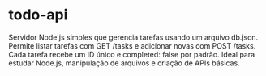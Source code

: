 # todo-api
Servidor Node.js simples que gerencia tarefas usando um arquivo db.json. Permite listar tarefas com GET /tasks e adicionar novas com POST /tasks. Cada tarefa recebe um ID único e completed: false por padrão. Ideal para estudar Node.js, manipulação de arquivos e criação de APIs básicas.
